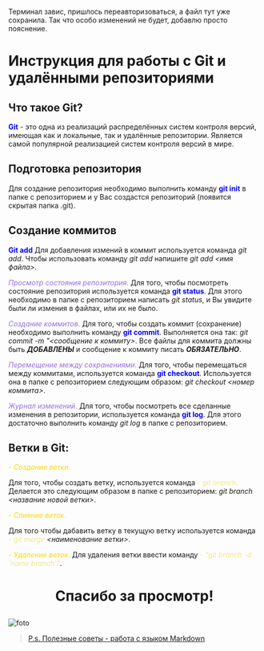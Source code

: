 Терминал завис, пришлось переавторизоваться, а файл тут уже сохранила. Так что особо изменений не будет, добавлю просто пояснение.
# Инструкция для работы с Git и удалёнными репозиториями

## Что такое Git?
<span style="color:blue">**Git**</span> - это одна из реализаций распределённых систем контроля версий, имеющая как и локальные, так и удалённые репозитории. Является самой популярной реализацией систем контроля версий в мире.

## Подготовка репозитория

Для создание репозитория необходимо выполнить команду <span style="color:blue">**git init**</span> в папке с репозиторием и у Вас создастся репозиторий (появится скрытая папка .git).

## Создание коммитов

<span style="color:blue">**Git add**</span>
Для добавления измений в коммит используется команда *git add*. Чтобы использовать команду *git add* напишите *git add <имя файла>*.

<span style="color:MediumPurple">*Просмотр состояния репозитория.*</span>
Для того, чтобы посмотреть состояние репозитория используется команда <span style="color:blue">**git status**</span>. Для этого необходимо в папке с репозиторием написать *git status*, и Вы увидите были ли измения в файлах, или их не было.

<span style="color:MediumPurple">*Создание коммитов*.</span>
Для того, чтобы создать коммит (сохранение) необходимо выполнить команду <span style="color:blue">**git commit**</span>. Выполняется она так: *git commit -m "<сообщение к коммиту>*. Все файлы для коммита должны быть ***ДОБАВЛЕНЫ*** и сообщение к коммиту писать ***ОБЯЗАТЕЛЬНО***.

<span style="color:MediumPurple">*Перемещение между сохранениями*.</span>
Для того, чтобы перемещаться между коммитами, используется команда <span style="color:blue">**git checkout**</span>. Используется она в папке с репозиторием следующим образом: *git checkout <номер коммита>*.

<span style="color:MediumPurple">*Журнал изменений*.</span>
Для того, чтобы посмотреть все сделанные изменения в репозитории, используется команда <span style="color:blue">**git log**</span>. Для этого достаточно выполнить команду *git log* в папке с репозиторием.

## Ветки в Git:
<span style="color:Gold">- *Создание ветки*.</span>

Для того, чтобы создать ветку, используется команда <span style="color:Khaki">- *git branch*.</span> Делается это следующим образом в папке с репозиторием: *git branch <название новой ветки>*.

<span style="color:Gold">- *Слияние веток*.</span>

Для того чтобы дабавить ветку в текущую ветку используется команда <span style="color:Khaki">- *git merge</span>  <наименование ветки>*.

<span style="color:Gold">- *Удаление веток*.</span>
Для удаления ветки ввести команду <span style="color:Khaki">- *"git branch -d 'name branch'"*</span>.

# <p style="text-align: center;"> Спасибо за просмотр!</p>
![foto](https://klike.net/uploads/posts/2019-06/1560329641_2.jpg)

> [P.s. Полезные советы - работа с языком Markdown](https://lifehacker.ru/chto-takoe-markdown/)
